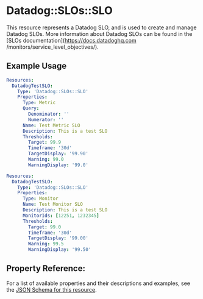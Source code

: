 # Datadog::SLOs::SLO

This resource represents a Datadog SLO, and is used to create and manage Datadog SLOs. More
 information about Datadog SLOs can be found in the [SLOs documentation](https://docs.datadoghq.com
 /monitors/service_level_objectives/).

## Example Usage

```yaml
Resources:
  DatadogTestSLO:
    Type: 'Datadog::SLOs::SLO'
    Properties:
      Type: Metric
      Query:
        Denominator: ''
        Numerator: ''
      Name: Test Metric SLO
      Description: This is a test SLO
      Thresholds:
        Target: 99.9
        Timeframe: '30d'
        TargetDisplay: '99.90'
        Warning: 99.0
        WarningDisplay: '99.0'
```
```yaml
Resources:
  DatadogTestSLO:
    Type: 'Datadog::SLOs::SLO'
    Properties:
      Type: Monitor
      Name: Test Monitor SLO
      Description: This is a test SLO
      MonitorIds: [12251, 1232345]
      Thresholds:
        Target: 99.0
        Timeframe: '30d'
        TargetDisplay: '99.00'
        Warning: 99.5
        WarningDisplay: '99.50'
```
## Property Reference:

For a list of available properties and their descriptions and examples, see the [JSON Schema for
 this resource](https://github.com/DataDog/datadog-cloudformation-resources/blob/master/datadog-slos-slo-handler/datadog-slos-slo.json).
